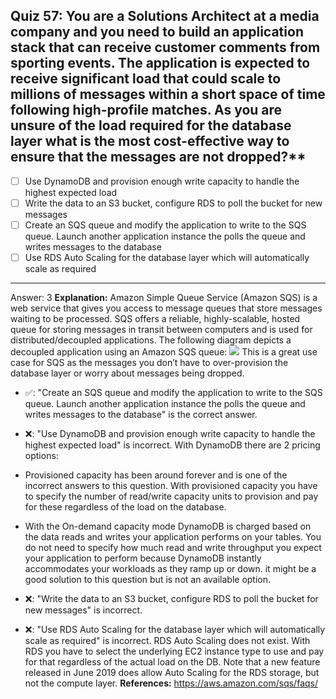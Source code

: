 ## Quiz 57: You are a Solutions Architect at a media company and you need to build an application stack that can receive customer comments from sporting events. The application is expected to receive significant load that could scale to millions of messages within a short space of time following high-profile matches. As you are unsure of the load required for the database layer what is the most cost-effective way to ensure that the messages are not dropped?**

- [ ] Use DynamoDB and provision enough write capacity to handle the highest expected load
- [ ] Write the data to an S3 bucket, configure RDS to poll the bucket for new messages
- [ ] Create an SQS queue and modify the application to write to the SQS queue. Launch another application instance the polls the queue and writes messages to the database
- [ ] Use RDS Auto Scaling for the database layer which will automatically scale as required

----
Answer: 3
**Explanation:**
Amazon Simple Queue Service (Amazon SQS) is a web service that gives you access to message queues that store messages waiting to be processed. SQS offers a reliable, highly-scalable, hosted queue for storing messages in transit between computers and is used for distributed/decoupled applications. The following diagram depicts a decoupled application using an Amazon SQS queue:
![](aws-solution-architecture-practice-quiz-1641093613949.png)
This is a great use case for SQS as the messages you don’t have to over-provision the database layer or worry about messages being dropped.

- ✅: "Create an SQS queue and modify the application to write to the SQS queue. Launch another application instance the polls the queue and writes messages to the database" is the correct answer.
- ❌: "Use DynamoDB and provision enough write capacity to handle the highest expected load" is incorrect. With DynamoDB there are 2 pricing options:
- Provisioned capacity has been around forever and is one of the incorrect answers to this question. With provisioned capacity you have to specify the number of read/write capacity units to provision and pay for these regardless of the load on the database.

- With the On-demand capacity mode DynamoDB is charged based on the data reads and writes your application performs on your tables. You do not need to specify how much read and write throughput you expect your application to perform because DynamoDB instantly accommodates your workloads as they ramp up or down. it might be a good solution to this question but is not an available option.
- ❌: "Write the data to an S3 bucket, configure RDS to poll the bucket for new messages" is incorrect.
- ❌: "Use RDS Auto Scaling for the database layer which will automatically scale as required" is incorrect. RDS Auto Scaling does not exist. With RDS you have to select the underlying EC2 instance type to use and pay for that regardless of the actual load on the DB. Note that a new feature released in June 2019 does allow Auto Scaling for the RDS storage, but not the compute layer.
  **References:**
  https://aws.amazon.com/sqs/faqs/
